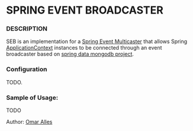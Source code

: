 # SPRING EVENT BROADCASTER

### DESCRIPTION
SEB is an implementation for a [Spring Event Multicaster](http://docs.spring.io/spring/docs/current/javadoc-api/org/springframework/context/event/ApplicationEventMulticaster.html) that allows Spring [ApplicationContext](https://docs.spring.io/spring/docs/current/javadoc-api/org/springframework/context/ApplicationContext.html) instances to be connected through an event broadcaster based on [spring data mongodb project](https://github.com/spring-projects/spring-data-mongodb).

### Configuration
TODO. 

### Sample of Usage:
TODO 
 
 Author: [Omar Alles](https://omarall.es)